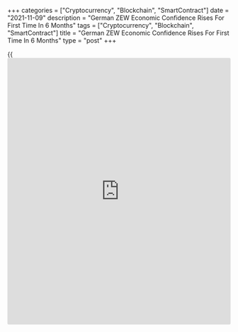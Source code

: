 +++
categories = ["Cryptocurrency", "Blockchain", "SmartContract"]
date = "2021-11-09"
description = "German ZEW Economic Confidence Rises For First Time In 6 Months"
tags = ["Cryptocurrency", "Blockchain", "SmartContract"]
title = "German ZEW Economic Confidence Rises For First Time In 6 Months"
type = "post"
+++

{{<iframe id="large-banner" src="https://www.bounty.group/#slide=26.0" width="100%" height="600" scrolling="no" style="border: 0px solid rgb(216, 221, 230); border-radius: 3px;">}}

German economic confidence improved for the first time in six months as
financial market experts were more optimistic about the coming six
months, survey results from the ZEW - Leibniz Centre for European
Economic Research showed on Tuesday.

The ZEW Indicator of Economic Sentiment rose more-than-expected to 31.7
in November from 22.3 in October. This was the first time since May that
the indicator logged an improvement. The expected score was 20.

However, the assessment of current economic situation deteriorated
again, with the indicator falling to 12.5 from 21.6 in October. The
score was also below economists' forecast of 18.

Experts assume that the supply bottlenecks for raw materials and
intermediate products as well as the high inflation rate will have a
negative impact on the economic development in the current quarter, ZEW
President Achim Wambach said.

For the first quarter of 2022, they expect growth to pick up again and
inflation to fall both in Germany and the Eurozone, Wambach added.

The economic confidence index for the euro area also improved for the
first time since May. The corresponding index rose 4.9 points to 25.9 in
November. By contrast, the current situation index fell 4.3 points to
11.6.

Inflation expectations for the eurozone declined very sharply in the
current survey.  
The indicator came in at minus 14.3 points, which corresponds to a
decrease of 31.4 points in the October survey. This shows that the
experts expect the inflation rate in the eurozone to decline over the
next six months.

For comments and feedback [contact](https://www.playgroundfx.com/contact/): editorial@rtt[news](https://www.letsplayfx.com/blog/forex-news-website/).com

[Economic News][1]

 **What parts of the world are seeing the best (and worst) economic
performances lately? Click[here][2] to check out our [Econ Scorecard][2]
and find out! See up-to-the-moment [ranking](https://www.playgroundfx.com/blog/crypto-exchange-ranking/)s for the best and worst
performers in [GDP][2], [unemployment rate][3], [inflation][4] and much
more.**

   1. www.rtt[news](https://www.letsplayfx.com/blog/forex-news-website/).com/Content/EconomicNews.aspx
   2. www.rtt[news](https://www.letsplayfx.com/blog/forex-news-website/).com/economic-scorecard/world-rank/GDP/highest-performance.aspx
   3. www.rtt[news](https://www.letsplayfx.com/blog/forex-news-website/).com/economic-scorecard/world-rank/unemployment-rate/lowest-performance.aspx
   4. www.rtt[news](https://www.letsplayfx.com/blog/forex-news-website/).com/economic-scorecard/world-rank/CPI/highest-performance.aspx
